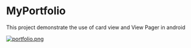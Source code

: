 # MyPortfolio
This project demonstrate the use of card view and View Pager in android

[![portfolio.png](https://s22.postimg.cc/4uu5p7f3l/portfolio.png)](https://postimg.cc/image/lvd1xvs4t/)
